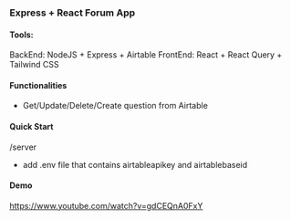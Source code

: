 ### Express + React Forum App

#### Tools:

BackEnd: NodeJS + Express + Airtable
FrontEnd: React + React Query + Tailwind CSS

#### Functionalities

- Get/Update/Delete/Create question from Airtable

#### Quick Start

/server

- add .env file that contains airtableapikey and
  airtablebaseid

#### Demo

https://www.youtube.com/watch?v=gdCEQnA0FxY

